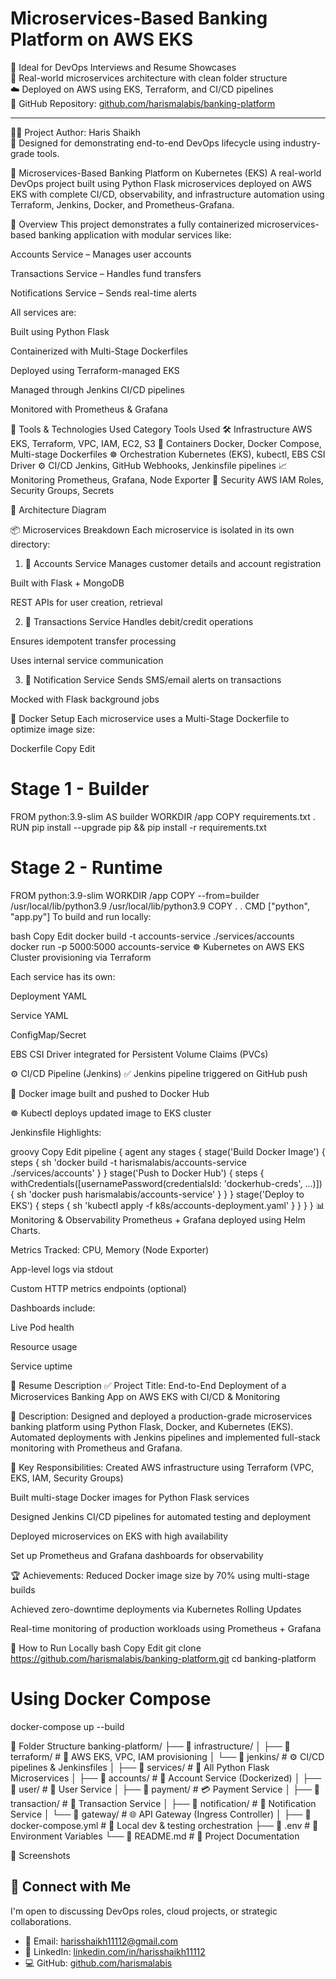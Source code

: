 # Microservices-Based Banking Platform on AWS EKS

🎯 Ideal for DevOps Interviews and Resume Showcases  
📂 Real-world microservices architecture with clean folder structure  
☁️ Deployed on AWS using EKS, Terraform, and CI/CD pipelines  
🔗 GitHub Repository: [github.com/harismalabis/banking-platform](https://github.com/harismalabis/banking-platform)

---

👨‍💻 Project Author: Haris Shaikh  
📌 Designed for demonstrating end-to-end DevOps lifecycle using industry-grade tools.


🏦 Microservices-Based Banking Platform on Kubernetes (EKS)
A real-world DevOps project built using Python Flask microservices deployed on AWS EKS with complete CI/CD, observability, and infrastructure automation using Terraform, Jenkins, Docker, and Prometheus-Grafana.

🚀 Overview
This project demonstrates a fully containerized microservices-based banking application with modular services like:

Accounts Service – Manages user accounts

Transactions Service – Handles fund transfers

Notifications Service – Sends real-time alerts

All services are:

Built using Python Flask

Containerized with Multi-Stage Dockerfiles

Deployed using Terraform-managed EKS

Managed through Jenkins CI/CD pipelines

Monitored with Prometheus & Grafana

🔧 Tools & Technologies Used
Category	Tools Used
🛠️ Infrastructure	AWS EKS, Terraform, VPC, IAM, EC2, S3
🐳 Containers	Docker, Docker Compose, Multi-stage Dockerfiles
☸️ Orchestration	Kubernetes (EKS), kubectl, EBS CSI Driver
⚙️ CI/CD	Jenkins, GitHub Webhooks, Jenkinsfile pipelines
📈 Monitoring	Prometheus, Grafana, Node Exporter
🔐 Security	AWS IAM Roles, Security Groups, Secrets

🧱 Architecture Diagram

📦 Microservices Breakdown
Each microservice is isolated in its own directory:

1. 🧾 Accounts Service
Manages customer details and account registration

Built with Flask + MongoDB

REST APIs for user creation, retrieval

2. 💸 Transactions Service
Handles debit/credit operations

Ensures idempotent transfer processing

Uses internal service communication

3. 🔔 Notification Service
Sends SMS/email alerts on transactions

Mocked with Flask background jobs

🐳 Docker Setup
Each microservice uses a Multi-Stage Dockerfile to optimize image size:

Dockerfile
Copy
Edit
# Stage 1 - Builder
FROM python:3.9-slim AS builder
WORKDIR /app
COPY requirements.txt .
RUN pip install --upgrade pip && pip install -r requirements.txt

# Stage 2 - Runtime
FROM python:3.9-slim
WORKDIR /app
COPY --from=builder /usr/local/lib/python3.9 /usr/local/lib/python3.9
COPY . .
CMD ["python", "app.py"]
To build and run locally:

bash
Copy
Edit
docker build -t accounts-service ./services/accounts
docker run -p 5000:5000 accounts-service
☸️ Kubernetes on AWS EKS
Cluster provisioning via Terraform

Each service has its own:

Deployment YAML

Service YAML

ConfigMap/Secret

EBS CSI Driver integrated for Persistent Volume Claims (PVCs)

⚙️ CI/CD Pipeline (Jenkins)
✅ Jenkins pipeline triggered on GitHub push

🐳 Docker image built and pushed to Docker Hub

☸️ Kubectl deploys updated image to EKS cluster

Jenkinsfile Highlights:

groovy
Copy
Edit
pipeline {
  agent any
  stages {
    stage('Build Docker Image') {
      steps {
        sh 'docker build -t harismalabis/accounts-service ./services/accounts'
      }
    }
    stage('Push to Docker Hub') {
      steps {
        withCredentials([usernamePassword(credentialsId: 'dockerhub-creds', ...)]) {
          sh 'docker push harismalabis/accounts-service'
        }
      }
    }
    stage('Deploy to EKS') {
      steps {
        sh 'kubectl apply -f k8s/accounts-deployment.yaml'
      }
    }
  }
}
📊 Monitoring & Observability
Prometheus + Grafana deployed using Helm Charts.

Metrics Tracked:
CPU, Memory (Node Exporter)

App-level logs via stdout

Custom HTTP metrics endpoints (optional)

Dashboards include:

Live Pod health

Resource usage

Service uptime

📄 Resume Description
✅ Project Title:
End-to-End Deployment of a Microservices Banking App on AWS EKS with CI/CD & Monitoring

📘 Description:
Designed and deployed a production-grade microservices banking platform using Python Flask, Docker, and Kubernetes (EKS). Automated deployments with Jenkins pipelines and implemented full-stack monitoring with Prometheus and Grafana.

🔑 Key Responsibilities:
Created AWS infrastructure using Terraform (VPC, EKS, IAM, Security Groups)

Built multi-stage Docker images for Python Flask services

Designed Jenkins CI/CD pipelines for automated testing and deployment

Deployed microservices on EKS with high availability

Set up Prometheus and Grafana dashboards for observability

🏆 Achievements:
Reduced Docker image size by 70% using multi-stage builds

Achieved zero-downtime deployments via Kubernetes Rolling Updates

Real-time monitoring of production workloads using Prometheus + Grafana

🧪 How to Run Locally
bash
Copy
Edit
git clone https://github.com/harismalabis/banking-platform.git
cd banking-platform

# Using Docker Compose
docker-compose up --build

📂 Folder Structure
banking-platform/
├── 📂 infrastructure/
│ ├── 📁 terraform/ # 🔧 AWS EKS, VPC, IAM provisioning
│ └── 📁 jenkins/ # ⚙️ CI/CD pipelines & Jenkinsfiles
│
├── 📂 services/ # 🧩 All Python Flask Microservices
│ ├── 📁 accounts/ # 💼 Account Service (Dockerized)
│ ├── 📁 user/ # 👤 User Service
│ ├── 📁 payment/ # 💳 Payment Service
│ ├── 📁 transaction/ # 🔁 Transaction Service
│ ├── 📁 notification/ # 🔔 Notification Service
│ └── 📁 gateway/ # 🌐 API Gateway (Ingress Controller)
│
├── 📄 docker-compose.yml # 🐳 Local dev & testing orchestration
├── 📄 .env # 🔐 Environment Variables
└── 📄 README.md # 📘 Project Documentation

📸 Screenshots













## 🔗 Connect with Me

I'm open to discussing DevOps roles, cloud projects, or strategic collaborations.

- 📧 Email: harisshaikh11112@gmail.com  
- 💼 LinkedIn: [linkedin.com/in/harisshaikh11112](https://www.linkedin.com/in/harisshaikh11112)  
- 💻 GitHub: [github.com/harismalabis](https://github.com/harismalabis)
